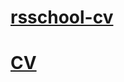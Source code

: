 # [rsschool-cv](https://gurinowicz.github.io/rsschool-cv/cv)
# [CV](https://gurinowicz.github.io/rsschool-cv/)
